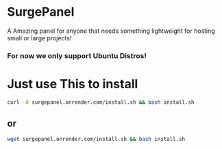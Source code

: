 # SurgePanel
A Amazing panel for anyone that needs something lightweight for hosting small or large projects!
### For now we only support Ubuntu Distros!
# Just use This to install
```bash
curl -O surgepanel.onrender.com/install.sh && bash install.sh
```
## or
```bash
wget surgepanel.onrender.com/install.sh && bash install.sh
```
